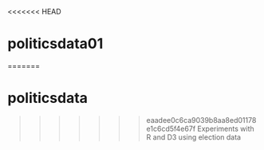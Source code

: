 <<<<<<< HEAD
# politicsdata01
=======
# politicsdata
>>>>>>> eaadee0c6ca9039b8aa8ed01178e1c6cd5f4e67f
Experiments with R and D3 using election data
